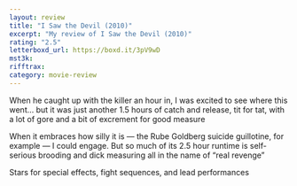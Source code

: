 ```yaml
---
layout: review
title: "I Saw the Devil (2010)"
excerpt: "My review of I Saw the Devil (2010)"
rating: "2.5"
letterboxd_url: https://boxd.it/3pV9wD
mst3k:
rifftrax:
category: movie-review
---
```


When he caught up with the killer an hour in, I was excited to see where this went… but it was just another 1.5 hours of catch and release, tit for tat, with a lot of gore and a bit of excrement for good measure

When it embraces how silly it is — the Rube Goldberg suicide guillotine, for example — I could engage. But so much of its 2.5 hour runtime is self-serious brooding and dick measuring all in the name of “real revenge”

Stars for special effects, fight sequences, and lead performances
